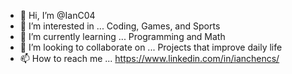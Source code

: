 - 👋 Hi, I’m @IanC04
- 👀 I’m interested in ... Coding, Games, and Sports
- 🌱 I’m currently learning ... Programming and Math
- 💞️ I’m looking to collaborate on ... Projects that improve daily life
- 📫 How to reach me ... https://www.linkedin.com/in/ianchencs/

<!---
IanThaNoob/IanThaNoob is a ✨ special ✨ repository because its `README.md` (this file) appears on your GitHub profile.
You can click the Preview link to take a look at your changes.
--->
